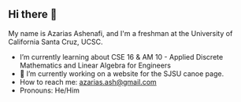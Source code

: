 ## Hi there 👋

My name is Azarias Ashenafi, and I'm a freshman at the University of California Santa Cruz, UCSC. 

-  I’m currently learning about CSE 16 & AM 10 - Applied Discrete Mathematics and Linear Algebra for Engineers
- 🔭 I’m currently working on a website for the SJSU canoe page. 
-  How to reach me: azarias.ash@gmail.com 
-  Pronouns: He/Him
<!--
**notazarias/notazarias** is a ✨ _special_ ✨ repository because its `README.md` (this file) appears on your GitHub profile.

Here are some ideas to get you started:

- 🔭 I’m currently working on ...
- 🌱 I’m currently learning ...
- 👯 I’m looking to collaborate on ...
- 🤔 I’m looking for help with ...
- 💬 Ask me about ...
- 📫 How to reach me: ...
- 😄 Pronouns: ...
- ⚡ Fun fact: ...
-->
